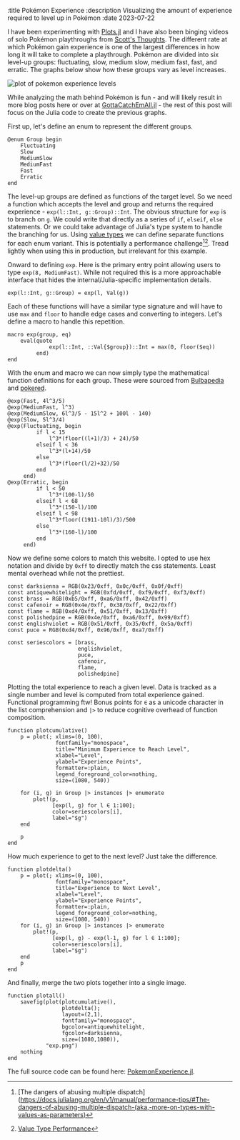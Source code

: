 :title Pokémon Experience
:description Visualizing the amount of experience required to level up in Pokémon
:date 2023-07-22

I have been experimenting with [Plots.jl](https://docs.juliaplots.org/stable/) and I have also been binging videos of solo Pokémon playthroughs from [Scott's Thoughts](https://www.youtube.com/@ScottsThoughtsPokemon). The different rate at which Pokémon gain experience is one of the largest differences in how long it will take to complete a playthrough. Pokémon are divided into six level-up groups: fluctuating, slow, medium slow, medium fast, fast, and erratic. The graphs below show how these groups vary as level increases.

<img style="display: inline-block" class="aligncenter" alt="plot of pokemon experience levels" src="exp.png" />

While analyzing the math behind Pokémon is fun - and will likely result in more blog posts here or over at [GottaCatchEmAll.jl](https://gottacatchemalljl.com) - the rest of this post will focus on the Julia code to create the previous graphs.

First up, let's define an enum to represent the different groups.
```
@enum Group begin
    Fluctuating
    Slow
    MediumSlow
    MediumFast
    Fast
    Erratic
end
```

The level-up groups are defined as functions of the target level. So we need a function which accepts the level and group and returns the required experience - `exp(l::Int, g::Group)::Int`. The obvious structure for `exp` is to branch on `g`. We could write that directly as a series of `if`, `elseif`, `else` statements. Or we could take advantage of Julia's type system to handle the branching for us. Using [value types](https://docs.julialang.org/en/v1/manual/types/#%22Value-types%22) we can define separate functions for each enum variant. This is potentially a performance challenge[^1][^2]. Tread lightly when using this in production, but irrelevant for this example.

Onward to defining `exp`. Here is the primary entry point allowing users to type `exp(8, MediumFast)`. While not required this is a more approachable interface that hides the internal/Julia-specific implementation details.

[^1]: [The dangers of abusing multiple dispatch](https://docs.julialang.org/en/v1/manual/performance-tips/#The-dangers-of-abusing-multiple-dispatch-(aka,-more-on-types-with-values-as-parameters)
[^2]: [Value Type Performance](https://docs.julialang.org/en/v1/manual/performance-tips/#man-performance-value-type)

```
exp(l::Int, g::Group) = exp(l, Val(g))
```

Each of these functions will have a similar type signature and will have to use `max` and `floor` to handle edge cases and converting to integers. Let's define a macro to handle this repetition.

```
macro exp(group, eq)
    eval(quote
             exp(l::Int, ::Val{$group})::Int = max(0, floor($eq))
         end)
end
```

With the enum and macro we can now simply type the mathematical function definitions for each group. These were sourced from [Bulbapedia](https://bulbapedia.bulbagarden.net/wiki/Experience) and [pokered](https://github.com/pret/pokered/blob/master/data/growth_rates.asm).


```
@exp(Fast, 4l^3/5)
@exp(MediumFast, l^3)
@exp(MediumSlow, 6l^3/5 - 15l^2 + 100l - 140)
@exp(Slow, 5l^3/4)
@exp(Fluctuating, begin
         if l < 15
             l^3*(floor((l+1)/3) + 24)/50
         elseif l < 36
             l^3*(l+14)/50
         else
             l^3*(floor(l/2)+32)/50
         end
     end)
@exp(Erratic, begin
         if l < 50
             l^3*(100-l)/50
         elseif l < 68
             l^3*(150-l)/100
         elseif l < 98
             l^3*floor((1911-10l)/3)/500
         else
             l^3*(160-l)/100
         end
     end)
```

Now we define some colors to match this website. I opted to use hex notation and divide by `0xff` to directly match the css statements. Least mental overhead while not the prettiest.

```
const darksienna = RGB(0x23/0xff, 0x0c/0xff, 0x0f/0xff)
const antiquewhitelight = RGB(0xfd/0xff, 0xf9/0xff, 0xf3/0xff)
const brass = RGB(0xb5/0xff, 0xa6/0xff, 0x42/0xff)
const cafenoir = RGB(0x4e/0xff, 0x38/0xff, 0x22/0xff)
const flame = RGB(0xd4/0xff, 0x51/0xff, 0x13/0xff)
const polishedpine = RGB(0x4e/0xff, 0xa6/0xff, 0x99/0xff)
const englishviolet = RGB(0x51/0xff, 0x35/0xff, 0x5a/0xff)
const puce = RGB(0xd4/0xff, 0x96/0xff, 0xa7/0xff)

const seriescolors = [brass,
                      englishviolet,
                      puce,
                      cafenoir,
                      flame,
                      polishedpine]
```

Plotting the total experience to reach a given level. Data is tracked as a single number and level is computed from total experience gained. Functional programming ftw! Bonus points for `∈` as a unicode character in the list comprehension and `|>` to reduce cognitive overhead of function composition.

```
function plotcumulative()
    p = plot(; xlims=(0, 100),
               fontfamily="monospace",
               title="Minimum Experience to Reach Level",
               xlabel="Level",
               ylabel="Experience Points",
               formatter=:plain,
               legend_foreground_color=nothing,
               size=(1080, 540))

    for (i, g) in Group |> instances |> enumerate
        plot!(p,
              [exp(l, g) for l ∈ 1:100];
              color=seriescolors[i],
              label="$g")
    end

    p
end
```

How much experience to get to the next level? Just take the difference.
```
function plotdelta()
    p = plot(; xlims=(0, 100),
               fontfamily="monospace",
               title="Experience to Next Level",
               xlabel="Level",
               ylabel="Experience Points",
               formatter=:plain,
               legend_foreground_color=nothing,
               size=(1080, 540))
    for (i, g) in Group |> instances |> enumerate
        plot!(p,
              [exp(l, g) - exp(l-1, g) for l ∈ 1:100];
              color=seriescolors[i],
              label="$g")
    end
    p
end
```

And finally, merge the two plots together into a single image.

```
function plotall()
    savefig(plot(plotcumulative(),
                 plotdelta();
                 layout=(2,1),
                 fontfamily="monospace",
                 bgcolor=antiquewhitelight,
                 fgcolor=darksienna,
                 size=(1080,1080)),
            "exp.png")
    nothing
end
```

The full source code can be found here: [PokemonExperience.jl](PokemonExperience.jl).
